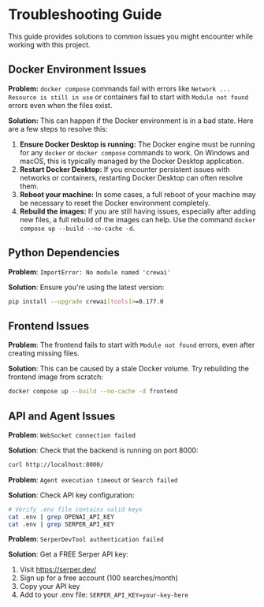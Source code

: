 # Troubleshooting Guide

This guide provides solutions to common issues you might encounter while working with this project.

## Docker Environment Issues

**Problem:** `docker compose` commands fail with errors like `Network ... Resource is still in use` or containers fail to start with `Module not found` errors even when the files exist.

**Solution:** This can happen if the Docker environment is in a bad state. Here are a few steps to resolve this:

1.  **Ensure Docker Desktop is running:** The Docker engine must be running for any `docker` or `docker compose` commands to work. On Windows and macOS, this is typically managed by the Docker Desktop application.
2.  **Restart Docker Desktop:** If you encounter persistent issues with networks or containers, restarting Docker Desktop can often resolve them.
3.  **Reboot your machine:** In some cases, a full reboot of your machine may be necessary to reset the Docker environment completely.
4.  **Rebuild the images:** If you are still having issues, especially after adding new files, a full rebuild of the images can help. Use the command `docker compose up --build --no-cache -d`.

## Python Dependencies

**Problem**: `ImportError: No module named 'crewai'`

**Solution**: Ensure you're using the latest version:
```bash
pip install --upgrade crewai[tools]>=0.177.0
```

## Frontend Issues

**Problem**: The frontend fails to start with `Module not found` errors, even after creating missing files.

**Solution**: This can be caused by a stale Docker volume. Try rebuilding the frontend image from scratch:
```bash
docker compose up --build --no-cache -d frontend
```

## API and Agent Issues

**Problem**: `WebSocket connection failed`

**Solution**: Check that the backend is running on port 8000:
```bash
curl http://localhost:8000/
```

**Problem**: `Agent execution timeout` or `Search failed`

**Solution**: Check API key configuration:
```bash
# Verify .env file contains valid keys
cat .env | grep OPENAI_API_KEY
cat .env | grep SERPER_API_KEY
```

**Problem**: `SerperDevTool authentication failed`

**Solution**: Get a FREE Serper API key:
1. Visit https://serper.dev/
2. Sign up for a free account (100 searches/month)
3. Copy your API key
4. Add to your .env file: `SERPER_API_KEY=your-key-here`
